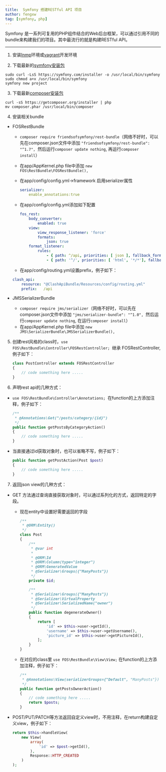 ```yaml
---
title:  Symfony 搭建RESTful API 项目
author: fengxw
tag: [symfony, php]
---
```


Symfony 是一系列可复用的PHP组件结合的Web后台框架，可以通过引用不同的bundle来构建我们的项目。其中最流行的就是构建RESTful API。

---

1. 安装[lnmp](http://www.lnmp.org/)环境或[vagrant](https://www.vagrantup.com)开发环境

2. 下载最新的[symfony安装包](https://symfony.com/download)

```
sudo curl -LsS https://symfony.com/installer -o /usr/local/bin/symfony
sudo chmod a+x /usr/local/bin/symfony 
symfony new project
```
    
3. 下载最新[composer安装包](http://www.phpcomposer.com/)

```
curl -sS https://getcomposer.org/installer | php
mv composer.phar /usr/local/bin/composer
```
    
4. 安装相关bundle

- FOSRestBundle 
   - `composer require friendsofsymfony/rest-bundle`（网络不好时，可以先在composer.json文件中添加 `"friendsofsymfony/rest-bundle": "^1.7", `然后运行`composer update nothing`, 再运行`composer install`）
   - 在app/AppKernel.php file中添加 `new FOS\RestBundle\FOSRestBundle(),`
   - 在app/config/config.yml->framework 启用serializer属性

        ```yaml
        serializer:
            enable_annotations:true
        ```
            
   - 在app/config/config.yml添加如下配置
           
       ```yaml
       fos_rest:
           body_converter:
               enabled: true
           view:
               view_response_listener: 'force'
               formats:
                   json: true
           format_listener:
               rules:
                   - { path: ^/api, priorities: [ json ], fallback_format: json, prefer_extension: true }
                   - { path: '^/', priorities: [ 'html', '*/*'], fallback_format: html, prefer_extension: true }
       ```
         
   - 在app/config/routing.yml设置prefix，例子如下：

   ```yaml
   clash_api:
       resource: "@ClashApiBundle/Resources/config/routing.yml"
       prefix:   /api
   ```   
            
- JMSSerializerBundle 
    - `composer require jms/serializer`（网络不好时，可以先在composer.json文件中添加 `"jms/serializer-bundle": "^1.0", `然后运行`composer update nothing`, 在运行`composer install`）         
    - 在app/AppKernel.php file中添加 `new JMS\SerializerBundle\JMSSerializerBundle(),`
 
5. 创建rest风格的class时，`use FOS\RestBundle\Controller\FOSRestController; `继承 FOSRestController, 例子如下：
    
    ```php
    class PostController extends FOSRestController
    {
        // code something here .....
    }
    ```

6. 声明rest api的几种方式：
- `use FOS\RestBundle\Controller\Annotations; `在function的上方添加注释，例子如下：

    ```php
    /**
     * @Annotations\Get("/posts/category/{id}")
     */
    public function getPostsByCategoryAction() 
    {
        // code something here .....
    }
    ```

- 当直接通过id获取对象时，也可以省略不写，例子如下：

    ```php
    public function getPostAction(Post $post)
    {
        // code something here .....
    }
    ```
    
7. 返回json view的几种方式：
- GET 方法通过查询直接获取对象时，可以通过系列化的方式，返回特定的字段。
    - 现在entity中设置好需要返回的字段

        ```php
        /**
         * @ORM\Entity()
         */
        class Post
        {
            /**
             * @var int
             *
             * @ORM\Id
             * @ORM\Column(type="integer")
             * @ORM\GeneratedValue
             * @Serializer\Groups({"ManyPosts"})
             */
            private $id;
        
            /**
             * @Serializer\Groups({"ManyPosts"})
             * @Serializer\VirtualProperty
             * @Serializer\SerializedName("owner")
             */
            public function degenerateOwner()
            {
                return [
                    'id' => $this->user->getId(),
                    'username' => $this->user->getUsername(),
                    'picture_id' => $this->user->getPictureId(),
                ];
            }
        }
        ```
    
    - 在对应的class里 `use FOS\RestBundle\View\View;` 在function的上方添加注释，例子如下：

        ```php
        /**
         * @Annotations\View(serializerGroups={"Default", "ManyPosts"})
         */
        public function getPostsOwnerAction()
        {
            // code something here .....
            return $posts;
        }
        ```
    
- POST/PUT/PATCH等方法返回自定义view时，不用注释，在return构建自定义view，例子如下：

    ```php
    return $this->handleView(
        new View(
            array(
                'id' => $post->getId(),
            ),
            Response::HTTP_CREATED
        )
    );
    ```
